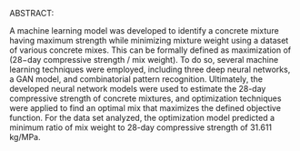 ABSTRACT:

A machine learning model was developed to identify a concrete mixture having maximum strength while minimizing mixture weight using a dataset of various concrete mixes. This can be formally defined as maximization of (28−day compressive strength / mix weight). To do so, several machine learning techniques were employed, including three deep neural networks, a GAN model, and combinatorial pattern recognition. Ultimately, the developed neural network models were used to estimate the 28-day compressive strength of concrete mixtures, and optimization techniques were applied to find an optimal mix that maximizes the defined objective function. For the data set analyzed, the optimization model predicted a minimum ratio of mix weight to 28-day compressive strength of 31.611 kg/MPa.
